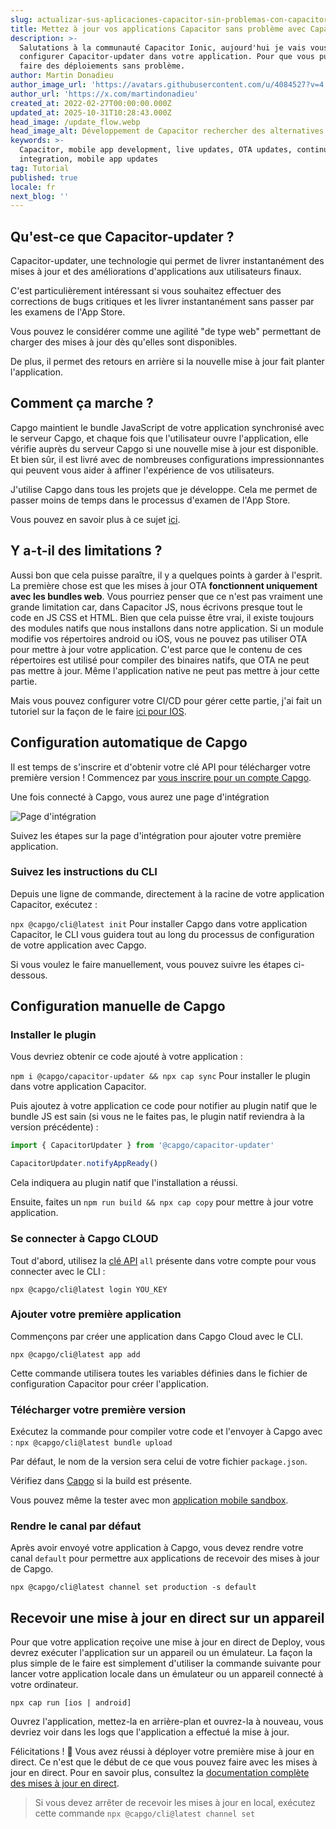 ```yaml
---
slug: actualizar-sus-aplicaciones-capacitor-sin-problemas-con-capacitor-updater
title: Mettez à jour vos applications Capacitor sans problème avec Capacitor-updater
description: >-
  Salutations à la communauté Capacitor Ionic, aujourd'hui je vais vous aider à
  configurer Capacitor-updater dans votre application. Pour que vous puissiez
  faire des déploiements sans problème.
author: Martin Donadieu
author_image_url: 'https://avatars.githubusercontent.com/u/4084527?v=4'
author_url: 'https://x.com/martindonadieu'
created_at: 2022-02-27T00:00:00.000Z
updated_at: 2025-10-31T10:28:43.000Z
head_image: /update_flow.webp
head_image_alt: Développement de Capacitor rechercher des alternatives
keywords: >-
  Capacitor, mobile app development, live updates, OTA updates, continuous
  integration, mobile app updates
tag: Tutorial
published: true
locale: fr
next_blog: ''
---
```

## Qu'est-ce que Capacitor-updater ?

Capacitor-updater, une technologie qui permet de livrer instantanément des mises à jour et des améliorations d'applications aux utilisateurs finaux.

C'est particulièrement intéressant si vous souhaitez effectuer des corrections de bugs critiques et les livrer instantanément sans passer par les examens de l'App Store.

Vous pouvez le considérer comme une agilité "de type web" permettant de charger des mises à jour dès qu'elles sont disponibles.

De plus, il permet des retours en arrière si la nouvelle mise à jour fait planter l'application.

## Comment ça marche ?

Capgo maintient le bundle JavaScript de votre application synchronisé avec le serveur Capgo, et chaque fois que l'utilisateur ouvre l'application, elle vérifie auprès du serveur Capgo si une nouvelle mise à jour est disponible. Et bien sûr, il est livré avec de nombreuses configurations impressionnantes qui peuvent vous aider à affiner l'expérience de vos utilisateurs.

J'utilise Capgo dans tous les projets que je développe. Cela me permet de passer moins de temps dans le processus d'examen de l'App Store.

Vous pouvez en savoir plus à ce sujet [ici](https://capgo.app/).

## Y a-t-il des limitations ?

Aussi bon que cela puisse paraître, il y a quelques points à garder à l'esprit.
La première chose est que les mises à jour OTA __fonctionnent uniquement avec les bundles web__.
Vous pourriez penser que ce n'est pas vraiment une grande limitation car, dans Capacitor JS, nous écrivons presque tout le code en JS CSS et HTML.
Bien que cela puisse être vrai, il existe toujours des modules natifs que nous installons dans notre application.
Si un module modifie vos répertoires android ou iOS, vous ne pouvez pas utiliser OTA pour mettre à jour votre application.
C'est parce que le contenu de ces répertoires est utilisé pour compiler des binaires natifs, que OTA ne peut pas mettre à jour.
Même l'application native ne peut pas mettre à jour cette partie.

Mais vous pouvez configurer votre CI/CD pour gérer cette partie, j'ai fait un tutoriel sur la façon de le faire [ici pour IOS](https://capgo.app/blog/automatic-capacitor-android-build-github-action/).

## Configuration automatique de Capgo

Il est temps de s'inscrire et d'obtenir votre clé API pour télécharger votre première version ! Commencez par [vous inscrire pour un compte Capgo](/register/).

Une fois connecté à Capgo, vous aurez une page d'intégration

![Page d'intégration](/onboarding_1_new.webp)

Suivez les étapes sur la page d'intégration pour ajouter votre première application.

### Suivez les instructions du CLI

Depuis une ligne de commande, directement à la racine de votre application Capacitor, exécutez :

`npx @capgo/cli@latest init`
Pour installer Capgo dans votre application Capacitor, le CLI vous guidera tout au long du processus de configuration de votre application avec Capgo.

Si vous voulez le faire manuellement, vous pouvez suivre les étapes ci-dessous.

## Configuration manuelle de Capgo

### Installer le plugin

Vous devriez obtenir ce code ajouté à votre application :

`npm i @capgo/capacitor-updater && npx cap sync`
Pour installer le plugin dans votre application Capacitor.

Puis ajoutez à votre application ce code pour notifier au plugin natif que le bundle JS est sain (si vous ne le faites pas, le plugin natif reviendra à la version précédente) :

```js
import { CapacitorUpdater } from '@capgo/capacitor-updater'

CapacitorUpdater.notifyAppReady()
```

Cela indiquera au plugin natif que l'installation a réussi.

Ensuite, faites un `npm run build && npx cap copy` pour mettre à jour votre application.

### Se connecter à Capgo CLOUD

Tout d'abord, utilisez la [clé API](https://console.capgo.app/dashboard/apikeys/) `all` présente dans votre compte pour vous connecter avec le CLI :

`npx @capgo/cli@latest login YOU_KEY`

### Ajouter votre première application

Commençons par créer une application dans Capgo Cloud avec le CLI.

`npx @capgo/cli@latest app add`

Cette commande utilisera toutes les variables définies dans le fichier de configuration Capacitor pour créer l'application.

### Télécharger votre première version

Exécutez la commande pour compiler votre code et l'envoyer à Capgo avec :
`npx @capgo/cli@latest bundle upload`

Par défaut, le nom de la version sera celui de votre fichier `package.json`.

Vérifiez dans [Capgo](https://console.capgo.app/) si la build est présente.

Vous pouvez même la tester avec mon [application mobile sandbox](https://capgo.app/app_mobile/).

### Rendre le canal par défaut

Après avoir envoyé votre application à Capgo, vous devez rendre votre canal `default` pour permettre aux applications de recevoir des mises à jour de Capgo.

`npx @capgo/cli@latest channel set production -s default`

## Recevoir une mise à jour en direct sur un appareil

Pour que votre application reçoive une mise à jour en direct de Deploy, vous devrez exécuter l'application sur un appareil ou un émulateur. La façon la plus simple de le faire est simplement d'utiliser la commande suivante pour lancer votre application locale dans un émulateur ou un appareil connecté à votre ordinateur.

    npx cap run [ios | android]

Ouvrez l'application, mettez-la en arrière-plan et ouvrez-la à nouveau, vous devriez voir dans les logs que l'application a effectué la mise à jour.

Félicitations ! 🎉 Vous avez réussi à déployer votre première mise à jour en direct. Ce n'est que le début de ce que vous pouvez faire avec les mises à jour en direct. Pour en savoir plus, consultez la [documentation complète des mises à jour en direct](/docs/plugin/cloud-mode/getting-started/).

> Si vous devez arrêter de recevoir les mises à jour en local, exécutez cette commande
`npx @capgo/cli@latest channel set`

